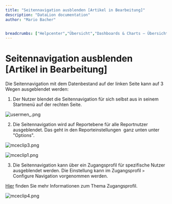 ```yaml
---
title: "Seitennavigation ausblenden [Artikel in Bearbeitung]"
description: "DataLion documentation"
author: "Mario Bacher"


breadcrumbs: ["Helpcenter","Übersicht","Dashboards & Charts – Übersicht & Anleitungen"]
---
```


# Seitennavigation ausblenden [Artikel in Bearbeitung]

Die Seitennavigation mit dem Datenbestand auf der linken Seite kann auf 3 Wegen ausgeblendet werden:

1.  Der Nutzer blendet die Seitennavigation für sich selbst aus in seinem Startmenü auf der rechten Seite.
    

![usermen_.png](/img/86310928.png)

2.  Die Seitennavigation wird auf Reportebene für alle Reportnutzer ausgeblendet. Das geht in den Reporteinstellungen  ganz unten unter "Options".
    

![mceclip3.png](/img/86310935.png)

![mceclip1.png](/img/86310941.png)

3.  Die Seitennavigation kann über ein Zugangsprofil für spezifische Nutzer ausgeblendet werden. Die Einstellung kann im Zugangsprofil `>` Configure Navigation vorgenommen werden.
    

[Hier](https://datalion.zendesk.com/hc/de/articles/360020956572-Projekteinstellungen-Zugang) finden Sie mehr Informationen zum Thema Zugangsprofil.

![mceclip4.png](/img/86310947.png)
